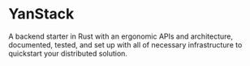 # YanStack

A backend starter in Rust with an ergonomic APIs and architecture, documented, tested, and set up with all of necessary infrastructure to quickstart your distributed solution.
